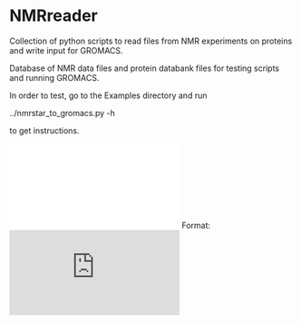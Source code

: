 NMRreader
=========

Collection of python scripts to read files from NMR experiments
on proteins and write input for GROMACS.

Database of NMR data files and protein databank files for testing
scripts and running GROMACS.

In order to test, go to the Examples directory and run 

../nmrstar_to_gromacs.py -h

to get instructions.

![flow chart](/figures/flowchart_file_manager.pdf)
Format: ![Alt Text](https://github.com/dspoel/nmr2gmxpy/blob/master/figures/flowchart_file_manager.pdf)
